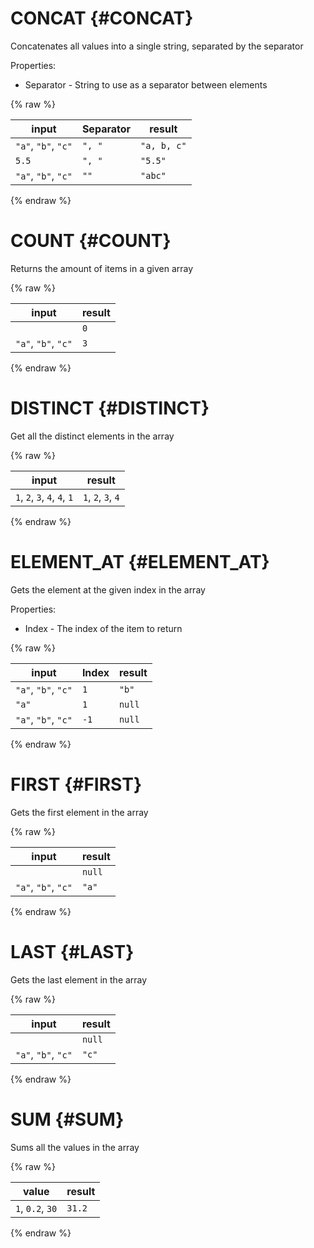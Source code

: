 # CONCAT {#CONCAT}

Concatenates all values into a single string, separated by the separator

Properties:

 * Separator - String to use as a separator between elements

{% raw %}

|input|Separator|result|
|-----|---------|------|
|`"a"`, `"b"`, `"c"`|`", "`|`"a, b, c"`|
|`5.5`|`", "`|`"5.5"`|
|`"a"`, `"b"`, `"c"`|`""`|`"abc"`|

{% endraw %}


# COUNT {#COUNT}

Returns the amount of items in a given array

{% raw %}

|input|result|
|-----|------|
||`0`|
|`"a"`, `"b"`, `"c"`|`3`|

{% endraw %}


# DISTINCT {#DISTINCT}

Get all the distinct elements in the array

{% raw %}

|input|result|
|-----|------|
|`1`, `2`, `3`, `4`, `4`, `1`|`1`, `2`, `3`, `4`|

{% endraw %}


# ELEMENT_AT {#ELEMENT_AT}

Gets the element at the given index in the array

Properties:

 * Index - The index of the item to return

{% raw %}

|input|Index|result|
|-----|-----|------|
|`"a"`, `"b"`, `"c"`|`1`|`"b"`|
|`"a"`|`1`|`null`|
|`"a"`, `"b"`, `"c"`|`-1`|`null`|

{% endraw %}


# FIRST {#FIRST}

Gets the first element in the array

{% raw %}

|input|result|
|-----|------|
||`null`|
|`"a"`, `"b"`, `"c"`|`"a"`|

{% endraw %}


# LAST {#LAST}

Gets the last element in the array

{% raw %}

|input|result|
|-----|------|
||`null`|
|`"a"`, `"b"`, `"c"`|`"c"`|

{% endraw %}


# SUM {#SUM}

Sums all the values in the array

{% raw %}

|value|result|
|-----|------|
|`1`, `0.2`, `30`|`31.2`|

{% endraw %}
